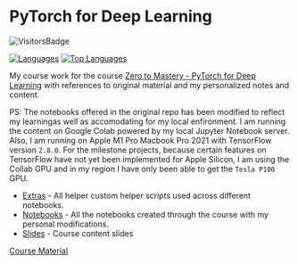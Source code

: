 # PyTorch for Deep Learning

![VisitorsBadge](https://visitor-badge-reloaded.herokuapp.com/badge?page_id=PyTorch-for-Deep-Learning&color=55acb7&style=for-the-badge&logo=Github)    

[![Languages](https://img.shields.io/github/languages/count/Mathews-Tom/PyTorch-for-Deep-Learning?style=flat-square)](#)
[![Top Languages](https://img.shields.io/github/languages/top/Mathews-Tom/PyTorch-for-Deep-Learning?style=flat-square)](#)

My course work for the course [Zero to Mastery - PyTorch for Deep Learning](https://zerotomastery.io/courses/learn-pytorch/) with references to original material and my personalized notes and content.

PS: The notebooks offered in the original repo has been modified to reflect my learningas well as accomodating for my local enfironment. I am running the content on Google Colab powered by my local Jupyter Notebook server. Also, I am running on Apple M1 Pro Macbook Pro 2021 with TensorFlow version `2.8.0`. For the milestone projects, because certain features on TensorFlow have not yet been implemented for Apple Silicon, I am using the Collab GPU and in my region I have only been able to get the `Tesla P100` GPU.


- [Extras](Extras) - All helper custom helper scripts used across different notebooks.
- [Notebooks](Notebooks) - All the notebooks created through the course with my personal modifications.
- [Slides](Slides) - Course content slides

[Course Material](https://github.com/Mathews-Tom/ZTM-Course-Contents/tree/main/PyTorch_for_Deep_Learning)
